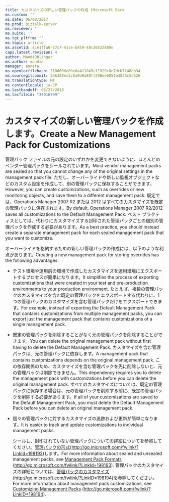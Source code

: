 ```yaml
---
title: カスタマイズの新しい管理パックの作成 |Microsoft Docs
ms.custom: ''
ms.date: 06/08/2017
ms.prod: biztalk-server
ms.reviewer: ''
ms.suite: ''
ms.tgt_pltfrm: ''
ms.topic: article
ms.assetid: 4ce1ffa0-57c7-41ce-b459-48c36522889e
caps.latest.revision: 4
author: MandiOhlinger
ms.author: mandia
manager: anneta
ms.openlocfilehash: 3108696e89e6a411049c11929c8e7dcb7f48db34
ms.sourcegitcommit: 266308ec5c6a9d8d80ff298ee6051b4843c5d626
ms.translationtype: MT
ms.contentlocale: ja-JP
ms.lasthandoff: 06/27/2018
ms.locfileid: "37016799"
---
```

# <a name="create-a-new-management-pack-for-customizations"></a><span data-ttu-id="610db-102">カスタマイズの新しい管理パックを作成します。</span><span class="sxs-lookup"><span data-stu-id="610db-102">Create a New Management Pack for Customizations</span></span>
<span data-ttu-id="610db-103">管理パック ファイルの元の設定のいずれかを変更できないように、ほとんどのベンダー管理パックをシールされています。</span><span class="sxs-lookup"><span data-stu-id="610db-103">Most vendor management packs are sealed so that you cannot change any of the original settings in the management pack file.</span></span> <span data-ttu-id="610db-104">ただし、オーバーライドや新しい監視オブジェクトなどのカスタム設定を作成して、別の管理パックに保存することができます。</span><span class="sxs-lookup"><span data-stu-id="610db-104">However, you can create customizations, such as overrides or new monitoring objects, and save them to a different management pack.</span></span> <span data-ttu-id="610db-105">既定では、Operations Manager 2007 R2 または 2012 はすべてのカスタマイズを既定の管理パックに保存されます。</span><span class="sxs-lookup"><span data-stu-id="610db-105">By default, Operations Manager 2007 R2/2012 saves all customizations to the Default Management Pack.</span></span> <span data-ttu-id="610db-106">ベスト プラクティスとしては、代わりにカスタマイズする封印された管理パックごとの個別の管理パックを作成する必要があります。</span><span class="sxs-lookup"><span data-stu-id="610db-106">As a best practice, you should instead create a separate management pack for each sealed management pack that you want to customize.</span></span>  
  
 <span data-ttu-id="610db-107">オーバーライドを格納するための新しい管理パックの作成には、以下のような利点があります。</span><span class="sxs-lookup"><span data-stu-id="610db-107">Creating a new management pack for storing overrides has the following advantages:</span></span>  
  
- <span data-ttu-id="610db-108">テスト環境や運用前の環境で作成したカスタマイズを運用環境にエクスポートするプロセスが簡単になります。</span><span class="sxs-lookup"><span data-stu-id="610db-108">It simplifies the process of exporting customizations that were created in your test and pre-production environments to your production environment.</span></span> <span data-ttu-id="610db-109">たとえば、複数の管理パックのカスタマイズを含む既定の管理パックをエクスポートする代わりに、1 つの管理パックのカスタマイズを含む管理パックだけをエクスポートできます。</span><span class="sxs-lookup"><span data-stu-id="610db-109">For example, instead of exporting the Default Management Pack that contains customizations from multiple management packs, you can export just the management pack that contains customizations of a single management pack.</span></span>  
  
- <span data-ttu-id="610db-110">既定の管理パックを削除することがなく元の管理パックを削除することができます。</span><span class="sxs-lookup"><span data-stu-id="610db-110">You can delete the original management pack without first having to delete the Default Management Pack.</span></span> <span data-ttu-id="610db-111">カスタマイズを含む管理パックは、元の管理パックに依存します。</span><span class="sxs-lookup"><span data-stu-id="610db-111">A management pack that contains customizations depends on the original management pack.</span></span> <span data-ttu-id="610db-112">この依存関係のため、カスタマイズを含む管理パックを先に削除しないと、元の管理パックは削除できません。</span><span class="sxs-lookup"><span data-stu-id="610db-112">This dependency requires you to delete the management pack with customizations before you can delete the original management pack.</span></span> <span data-ttu-id="610db-113">すべてのカスタマイズについては、既定の管理パックに保存する場合は、元の管理パックを削除する前に、既定の管理パックを削除する必要があります。</span><span class="sxs-lookup"><span data-stu-id="610db-113">If all of your customizations are saved to the Default Management Pack, you must delete the Default Management Pack before you can delete an original management pack.</span></span>  
  
- <span data-ttu-id="610db-114">個々の管理パックに対するカスタマイズの追跡および更新が簡単になります。</span><span class="sxs-lookup"><span data-stu-id="610db-114">It is easier to track and update customizations to individual management packs.</span></span>  
  
  <span data-ttu-id="610db-115">シールし、封印されていない管理パックについての詳細についてを参照してください。[管理パックの形式](http://go.microsoft.com/fwlink/?LinkID=198193)(http://go.microsoft.com/fwlink/?LinkId=198193)します。</span><span class="sxs-lookup"><span data-stu-id="610db-115">For more information about sealed and unsealed management packs, see [Management Pack Formats](http://go.microsoft.com/fwlink/?LinkID=198193) (http://go.microsoft.com/fwlink/?LinkId=198193).</span></span> <span data-ttu-id="610db-116">管理パックのカスタマイズの詳細については、[管理パックのカスタマイズ](http://go.microsoft.com/fwlink/?LinkID=198194)(http://go.microsoft.com/fwlink/?LinkID=198194)を参照してください。</span><span class="sxs-lookup"><span data-stu-id="610db-116">For more information about management pack customizations, see [Customizing Management Packs](http://go.microsoft.com/fwlink/?LinkID=198194) (http://go.microsoft.com/fwlink/?LinkID=198194).</span></span>